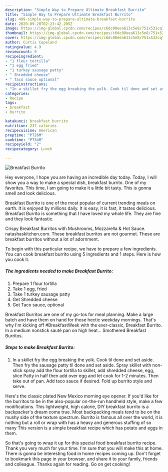 ```yaml
---
description: "Simple Way to Prepare Ultimate Breakfast Burrito"
title: "Simple Way to Prepare Ultimate Breakfast Burrito"
slug: 499-simple-way-to-prepare-ultimate-breakfast-burrito
date: 2020-09-20T02:23:42.205Z
image: https://img-global.cpcdn.com/recipes/c6dc08eea613c5e8/751x532cq70/breakfast-burrito-recipe-main-photo.jpg
thumbnail: https://img-global.cpcdn.com/recipes/c6dc08eea613c5e8/751x532cq70/breakfast-burrito-recipe-main-photo.jpg
cover: https://img-global.cpcdn.com/recipes/c6dc08eea613c5e8/751x532cq70/breakfast-burrito-recipe-main-photo.jpg
author: Curtis Copeland
ratingvalue: 4.9
reviewcount: 9
recipeingredient:
- "1 flour tortilla"
- "1 egg fried"
- "1 turkey sausage patty"
- " Shredded cheese"
- " Taco sauce optional"
recipeinstructions:
- "In a skillet fry the egg breaking the yolk. Cook til done and set aside. Then fry the sausage patty til done and set aside. Spray skillet with non-stick spray add the flour tortilla to skillet, add shredded cheese, egg, slice Patty in half then add over egg and let cook for 1-2 minutes. Then take out of pan. Add taco sauce if desired. Fold up burrito style and serve."
categories:
- Recipe
tags:
- breakfast
- burrito

katakunci: breakfast burrito 
nutrition: 237 calories
recipecuisine: American
preptime: "PT26M"
cooktime: "PT34M"
recipeyield: "2"
recipecategory: Lunch

---
```



![Breakfast Burrito](https://img-global.cpcdn.com/recipes/c6dc08eea613c5e8/751x532cq70/breakfast-burrito-recipe-main-photo.jpg)

Hey everyone, I hope you are having an incredible day today. Today, I will show you a way to make a special dish, breakfast burrito. One of my favorites. This time, I am going to make it a little bit tasty. This is gonna smell and look delicious.

Breakfast Burrito is one of the most popular of current trending meals on earth. It is enjoyed by millions daily. It is easy, it is fast, it tastes delicious. Breakfast Burrito is something that I have loved my whole life. They are fine and they look fantastic.

Crispy Breakfast Burritos with Mushrooms, Mozzarella &amp; Hot Sauce. natashaskitchen.com. These breakfast burritos are not gourmet. These are breakfast burritos without a lot of adornment.


To begin with this particular recipe, we have to prepare a few ingredients. You can cook breakfast burrito using 5 ingredients and 1 steps. Here is how you cook it.

<!--inarticleads1-->

##### The ingredients needed to make Breakfast Burrito:

1. Prepare 1 flour tortilla
1. Take 1 egg, fried
1. Take 1 turkey sausage patty
1. Get  Shredded cheese
1. Get  Taco sauce, optional


Breakfast Burritos are one of my go-tos for meal planning. Make a large batch and have them on hand for those hectic weekday mornings. That&#39;s why I&#39;m kicking off #BreakfastWeek with the ever-classic, Breakfast Burrito. In a medium nonstick sauté pan on high heat… Smothered Breakfast Burritos. 

<!--inarticleads2-->

##### Steps to make Breakfast Burrito:

1. In a skillet fry the egg breaking the yolk. Cook til done and set aside. Then fry the sausage patty til done and set aside. Spray skillet with non-stick spray add the flour tortilla to skillet, add shredded cheese, egg, slice Patty in half then add over egg and let cook for 1-2 minutes. Then take out of pan. Add taco sauce if desired. Fold up burrito style and serve.


Here&#39;s the classic plated New Mexico morning eye opener. If you&#39;d like for the burritos to be in the also-popular on-the-run handheld style, make a few modifications. This lightweight, high calorie, DIY breakfast burrito is a backpacker&#39;s dream come true. Most backpacking meals tend to be on the mushy side of the texture spectrum. Burrito is famous all over the world, it is nothing but a roll or wrap with has a heavy and generous stuffing of so many This version is a simple breakfast recipe which has potato and eggs in them. 

So that's going to wrap it up for this special food breakfast burrito recipe. Thank you very much for your time. I'm sure that you will make this at home. There is gonna be interesting food in home recipes coming up. Don't forget to bookmark this page in your browser, and share it to your family, friends and colleague. Thanks again for reading. Go on get cooking!
